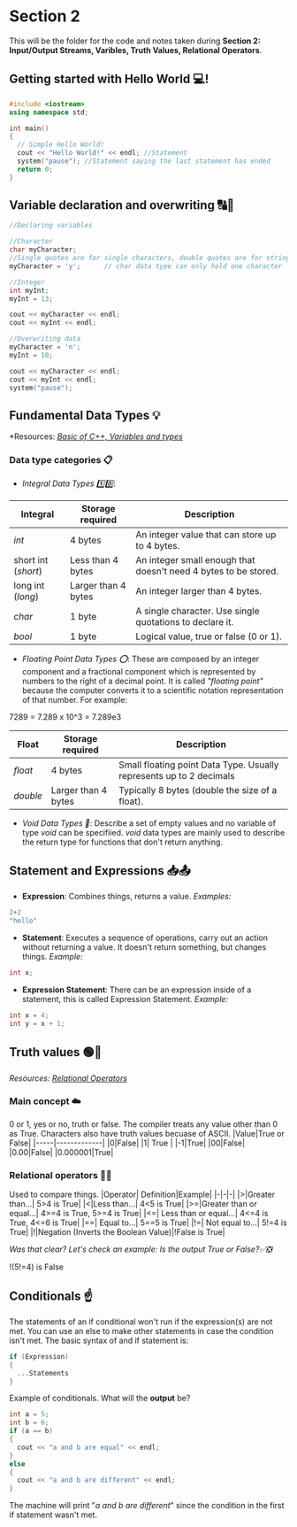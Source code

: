 # Section 2

This will be the folder for the code and notes taken during **Section 2: Input/Output Streams, Varibles, Truth Values, Relational Operators**.
## Getting started with Hello World 💻!

```C++
#include <iostream>
using namespace std;

int main() 
{
  // Simple Hello World!
  cout << "Hello World!" << endl; //Statement
  system("pause"); //Statement saying the last statement has ended
  return 0;
}
```
## Variable declaration and overwriting 🔠🔢
```C++
//Declaring variables

//Character
char myCharacter;
//Single quotes are for single characters, double quotes are for strings
myCharacter = 'y';		// char data type can only hold one character

//Integer
int myInt;
myInt = 13;

cout << myCharacter << endl;
cout << myInt << endl;

//Overwriting data
myCharacter = 'n';
myInt = 10;

cout << myCharacter << endl;
cout << myInt << endl;
system("pause");
```
## Fundamental Data Types 💡
*Resources: *[Basic of C++, Variables and types](https://cplusplus.com/doc/tutorial/variables/)*
### **Data type categories 📋**
- *Integral Data Types 1️⃣0️⃣*:

| Integral |   Storage required   |   Description |
| -------- | -------- | --------|
| *int* | 4 bytes | An integer value that can store up to 4 bytes. |
| short int (*short*) | Less than 4 bytes | An integer small enough that doesn't need 4 bytes to be stored. |
| long int (*long*) | Larger than 4 bytes | An integer larger than 4 bytes. |
| *char* | 1 byte | A single character. Use single quotations to declare it. |
| *bool* | 1 byte | Logical value, true or false (0 or 1). |

- *Floating Point Data Types ⭕*: These are composed by an integer component and a fractional component which is represented by numbers to the right of a decimal point. It is called *"floating point"* because the computer converts it to a scientific notation representation of that number. For example:

7289 = 7.289 x 10^3 = 7.289e3 

| Float |   Storage required   |   Description |
| -------- | -------- | --------|
| *float* | 4 bytes | Small floating point Data Type. Usually represents up to 2 decimals  |
| *double* | Larger than 4 bytes | Typically 8 bytes (double the size of a float). |

- *Void Data Types 🔮*: Describe a set of empty values and no variable of type *void* can be specifiied. *void* data types are mainly used to describe the return type for functions that don't return anything.

## Statement and Expressions 📥📤

- **Expression**: Combines things, returns a value. *Examples:*
```C++
2+2
"hello"
```
- **Statement**: Executes a sequence of operations, carry out an action without returning a value. It doesn't return something, but changes things. *Example:* 
```C++
int x;
```
- **Expression Statement**: There can be an expression inside of a statement, this is called Expression Statement. *Example:*
```C++
int x = 4;
int y = x + 1;
```

## Truth values 🟢🔴
*Resources: [Relational Operators](https://cplusplus.com/reference/list/list/operators/)*
### Main concept ☁️
0 or 1, yes or no, truth or false. The compiler treats any value other than 0 as True. Characters also have truth values becuase of ASCII.
|Value|True or False|
|-----|-------------|
|0|False|
|1| True |
|-1|True|
|00|False|
|0.00|False|
|0.000001|True|
### Relational operators 🙂😕
Used to compare things.
|Operator| Definition|Example|
|-|-|-|
|>|Greater than...| 5>4 is True|
|<|Less than...| 4<5 is True|
|>=|Greater than or equal...| 4>=4 is True, 5>=4 is True|
|<=| Less than or equal...| 4<=4 is True, 4<=6 is True|
|==| Equal to...| 5==5 is True|
|!=| Not equal to...| 5!=4 is True|
|!|Negation (Inverts the Boolean Value)|!False is True|

*Was that clear? Let's check an example: Is the output True or False?✅❎*

!(5!=4) is False

## Conditionals ☝️
The statements of an if conditional won't run if the expression(s) are not met. You can use an else to make other statements in case the condition isn't met. The basic syntax of and if statement is:
```C++
if (Expression) 
{
  ...Statements
}
```
Example of conditionals. What will the **output** be?
```C++
int a = 5;
int b = 6;
if (a == b) 
{
  cout << "a and b are equal" << endl;
}
else
{
  cout << "a and b are different" << endl;
}
```
The machine will print "*a and b are different*" since the condition in the first if statement wasn't met.
